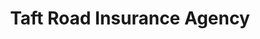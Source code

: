 ---
title: "Taft Road Insurance Agency"
url: /north-syracuse/taft-road-insurance-agency/
shop: shop
---